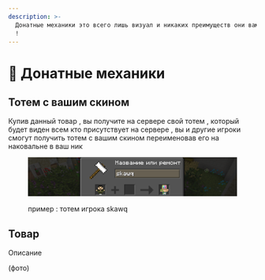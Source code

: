 ```yaml
---
description: >-
  Донатные механики это всего лишь визуал и никаких преимуществ они вам не дадут
  !
---
```


# 💸 Донатные механики

## Тотем с вашим скином

Купив данный товар , вы получите на сервере свой тотем , который будет виден всем кто присутствует на сервере , вы и другие игроки смогут получить тотем с вашим скином переименовав его на наковальне в ваш ник

<figure><img src="../../.gitbook/assets/image (1).png" alt=""><figcaption><p>пример : тотем игрока skawq</p></figcaption></figure>

## Товар

Описание

(фото)
